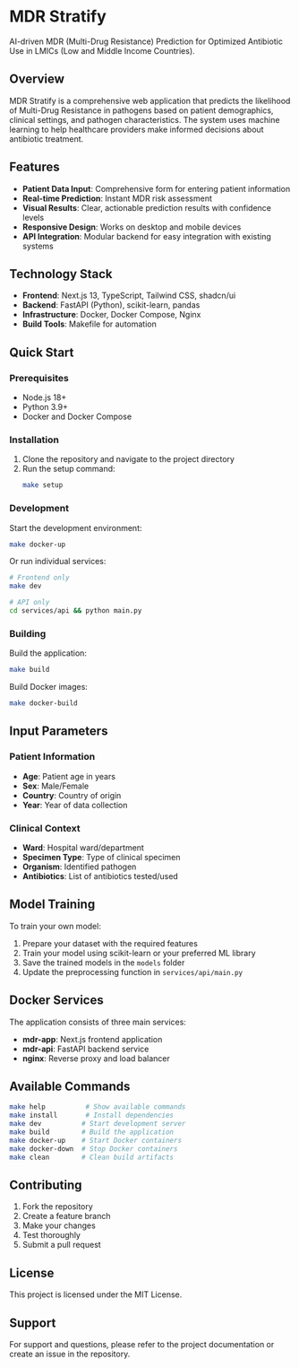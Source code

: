 # MDR Stratify

AI-driven MDR (Multi-Drug Resistance) Prediction for Optimized Antibiotic Use in LMICs (Low and Middle Income Countries).

## Overview

MDR Stratify is a comprehensive web application that predicts the likelihood of Multi-Drug Resistance in pathogens based on patient demographics, clinical settings, and pathogen characteristics. The system uses machine learning to help healthcare providers make informed decisions about antibiotic treatment.

## Features

- **Patient Data Input**: Comprehensive form for entering patient information
- **Real-time Prediction**: Instant MDR risk assessment
- **Visual Results**: Clear, actionable prediction results with confidence levels
- **Responsive Design**: Works on desktop and mobile devices
- **API Integration**: Modular backend for easy integration with existing systems

## Technology Stack

- **Frontend**: Next.js 13, TypeScript, Tailwind CSS, shadcn/ui
- **Backend**: FastAPI (Python), scikit-learn, pandas
- **Infrastructure**: Docker, Docker Compose, Nginx
- **Build Tools**: Makefile for automation

## Quick Start

### Prerequisites

- Node.js 18+
- Python 3.9+
- Docker and Docker Compose

### Installation

1. Clone the repository and navigate to the project directory
2. Run the setup command:
   ```bash
   make setup
   ```

### Development

Start the development environment:
```bash
make docker-up
```

Or run individual services:
```bash
# Frontend only
make dev

# API only
cd services/api && python main.py
```

### Building

Build the application:
```bash
make build
```

Build Docker images:
```bash
make docker-build
```

## Input Parameters

### Patient Information
- **Age**: Patient age in years
- **Sex**: Male/Female
- **Country**: Country of origin
- **Year**: Year of data collection

### Clinical Context
- **Ward**: Hospital ward/department
- **Specimen Type**: Type of clinical specimen
- **Organism**: Identified pathogen
- **Antibiotics**: List of antibiotics tested/used

## Model Training

To train your own model:

1. Prepare your dataset with the required features
2. Train your model using scikit-learn or your preferred ML library
3. Save the trained models in the `models` folder
4. Update the preprocessing function in `services/api/main.py`

## Docker Services

The application consists of three main services:

- **mdr-app**: Next.js frontend application
- **mdr-api**: FastAPI backend service
- **nginx**: Reverse proxy and load balancer

## Available Commands

```bash
make help          # Show available commands
make install       # Install dependencies
make dev          # Start development server
make build        # Build the application
make docker-up    # Start Docker containers
make docker-down  # Stop Docker containers
make clean        # Clean build artifacts
```

## Contributing

1. Fork the repository
2. Create a feature branch
3. Make your changes
4. Test thoroughly
5. Submit a pull request

## License

This project is licensed under the MIT License.

## Support

For support and questions, please refer to the project documentation or create an issue in the repository.